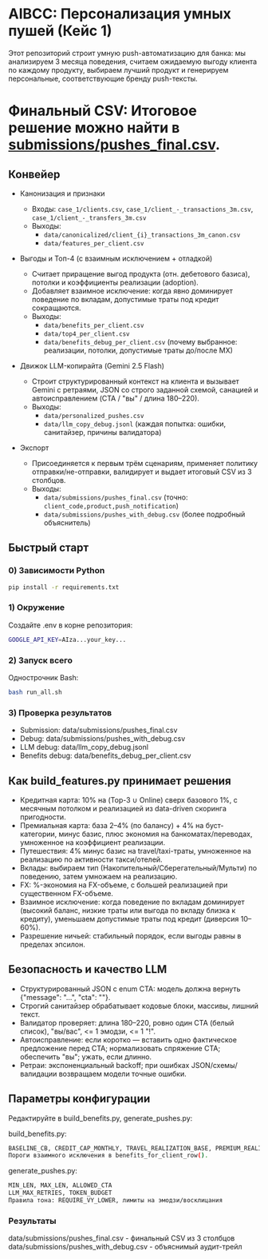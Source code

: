 # AIBCC: Персонализация умных пушей (Кейс 1)

Этот репозиторий строит умную push-автоматизацию для банка: мы анализируем 3 месяца поведения, считаем ожидаемую выгоду клиента по каждому продукту, выбираем лучший продукт и генерируем персональные, соответствующие бренду push-тексты.

# Финальный CSV: Итоговое решение можно найти в [submissions/pushes_final.csv](https://github.com/samsondawit/aibcc-decentrathon/blob/main/submissions/pushes_final.csv).

## Конвейер

- Канонизация и признаки
  - Входы: `case_1/clients.csv`, `case_1/client_-_transactions_3m.csv`, `case_1/client_-_transfers_3m.csv`
  - Выходы:
    - `data/canonicalized/client_{i}_transactions_3m_canon.csv`
    - `data/features_per_client.csv`

- Выгоды и Топ-4 (с взаимным исключением + отладкой)
  - Считает приращение выгод продукта (отн. дебетового базиса), потолки и коэффициенты реализации (adoption).
  - Добавляет взаимное исключение: когда явно доминирует поведение по вкладам, допустимые траты под кредит сокращаются.
  - Выходы:
    - `data/benefits_per_client.csv`
    - `data/top4_per_client.csv`
    - `data/benefits_debug_per_client.csv` (почему выбранное: реализации, потолки, допустимые траты до/после MX)

- Движок LLM-копирайта (Gemini 2.5 Flash)
  - Строит структурированный контекст на клиента и вызывает Gemini с ретраями, JSON со строго заданной схемой, санацией и автоисправлением (CTA / "вы" / длина 180–220).
  - Выходы:
    - `data/personalized_pushes.csv`
    - `data/llm_copy_debug.jsonl` (каждая попытка: ошибки, санитайзер, причины валидатора)

- Экспорт
  - Присоединяется к первым трём сценариям, применяет политику отправки/не-отправки, валидирует и выдает итоговый CSV из 3 столбцов.
  - Выходы:
    - `data/submissions/pushes_final.csv` (точно: `client_code,product,push_notification`)
    - `data/submissions/pushes_with_debug.csv` (более подробный объяснитель)

## Быстрый старт

### 0) Зависимости Python

```bash
pip install -r requirements.txt
```

### 1) Окружение

Создайте .env в корне репозитория:

```bash
GOOGLE_API_KEY=AIza...your_key...
```

### 2) Запуск всего

Однострочник Bash:

```bash
bash run_all.sh
```

### 3) Проверка результатов

- Submission: data/submissions/pushes_final.csv
- Debug: data/submissions/pushes_with_debug.csv
- LLM debug: data/llm_copy_debug.jsonl
- Benefits debug: data/benefits_debug_per_client.csv

## Как build_features.py принимает решения

- Кредитная карта: 10% на (Top-3 ∪ Online) сверх базового 1%, с месячным потолком и реализацией из data-driven скоринга пригодности.
- Премиальная карта: база 2–4% (по балансу) + 4% на буст-категории, минус базис, плюс экономия на банкоматах/переводах, умноженное на коэффициент реализации.
- Путешествия: 4% минус базис на travel/taxi-траты, умноженное на реализацию по активности такси/отелей.
- Вклады: выбираем тип (Накопительный/Сберегательный/Мульти) по поведению, затем умножаем на реализацию.
- FX: %-экономия на FX-объеме, с большей реализацией при существенном FX-объеме.
- Взаимное исключение: когда поведение по вкладам доминирует (высокий баланс, низкие траты или выгода по вкладу близка к кредиту), уменьшаем допустимые траты под кредит (диверсия 10–60%).
- Разрешение ничьей: стабильный порядок, если выгоды равны в пределах эпсилон.

## Безопасность и качество LLM

- Структурированный JSON с enum CTA: модель должна вернуть {"message": "...", "cta": "<one-of>"}.
- Строгий санитайзер обрабатывает кодовые блоки, массивы, лишний текст.
- Валидатор проверяет: длина 180–220, ровно один CTA (белый список), "вы/вас", <= 1 эмодзи, <= 1 "!".
- Автоисправление: если коротко — вставить одно фактическое предложение перед CTA; нормализовать спряжение CTA; обеспечить "вы"; ужать, если длинно.
- Ретраи: экспоненциальный backoff; при ошибках JSON/схемы/валидации возвращаем модели точные ошибки.

## Параметры конфигурации

Редактируйте в build_benefits.py, generate_pushes.py:

build_benefits.py:

```bash
BASELINE_CB, CREDIT_CAP_MONTHLY, TRAVEL_REALIZATION_BASE, PREMIUM_REALIZATION_-, и т.д.
Пороги взаимного исключения в benefits_for_client_row().
```

generate_pushes.py:

```bash
MIN_LEN, MAX_LEN, ALLOWED_CTA
LLM_MAX_RETRIES, TOKEN_BUDGET
Правила тона: REQUIRE_VY_LOWER, лимиты на эмодзи/восклицания
```

### Результаты

data/submissions/pushes_final.csv - финальный CSV из 3 столбцов
data/submissions/pushes_with_debug.csv - объяснимый аудит-трейл


